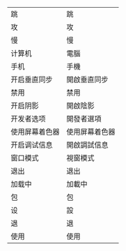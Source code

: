 |||
|---|---|
|跳|跳|
|攻|攻|
|慢|慢|
|计算机|電腦|
|手机|手機|
|开启垂直同步|開啟垂直同步|
|禁用|禁用|
|开启阴影|開啟陰影|
|开发者选项|開發者選項|
|使用屏幕着色器|使用屏幕着色器|
|开启调试信息|開啟調試信息|
|窗口模式|視窗模式|
|退出|退出|
|加载中|加載中|
|包|包|
|设|設|
|退|退|
|使用|使用|
